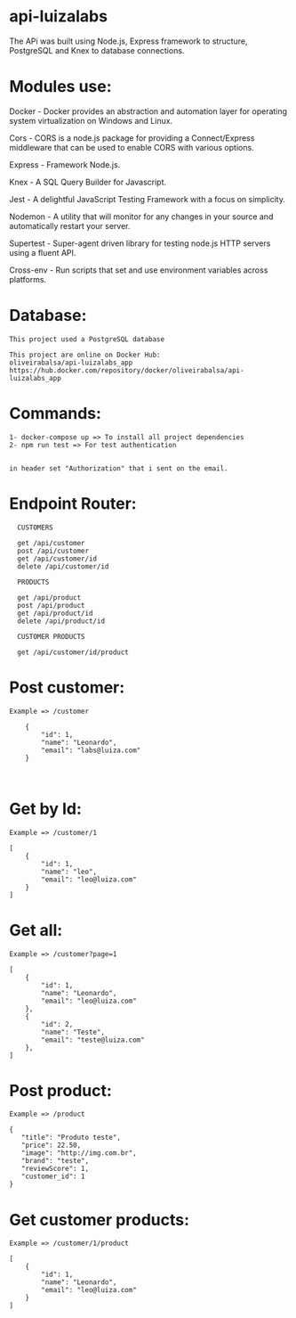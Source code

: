 # api-luizalabs
The APi was built using Node.js, Express framework to structure, PostgreSQL and Knex to database connections.

# Modules use:
Docker - Docker provides an abstraction and automation layer for operating system virtualization on Windows and Linux.

Cors - CORS is a node.js package for providing a Connect/Express middleware that can be used to enable CORS with various options.

Express - Framework Node.js.

Knex - A SQL Query Builder for Javascript.

Jest - A delightful JavaScript Testing Framework with a focus on simplicity.

Nodemon - A utility that will monitor for any changes in your source and automatically restart your server.

Supertest - Super-agent driven library for testing node.js HTTP servers using a fluent API.

Cross-env - Run scripts that set and use environment variables across platforms.

# Database:
```
This project used a PostgreSQL database

This project are online on Docker Hub:
oliveirabalsa/api-luizalabs_app
https://hub.docker.com/repository/docker/oliveirabalsa/api-luizalabs_app

```
# Commands:
```
1- docker-compose up => To install all project dependencies
2- npm run test => For test authentication


in header set "Authorization" that i sent on the email.

```
# Endpoint Router:
```
  CUSTOMERS
  
  get /api/customer
  post /api/customer
  get /api/customer/id
  delete /api/customer/id
   
  PRODUCTS
  
  get /api/product
  post /api/product
  get /api/product/id
  delete /api/product/id
  
  CUSTOMER PRODUCTS
  
  get /api/customer/id/product

```

# Post customer:

```
Example => /customer

    {
        "id": 1,
        "name": "Leonardo",
        "email": "labs@luiza.com"
    }



```
# Get by Id:
```
Example => /customer/1

[
    {
        "id": 1,
        "name": "leo",
        "email": "leo@luiza.com"
    }
]

```
# Get all:
```
Example => /customer?page=1

[
    {
        "id": 1,
        "name": "Leonardo",
        "email": "leo@luiza.com"
    },
    {
        "id": 2,
        "name": "Teste",
        "email": "teste@luiza.com"
    },
]

```


# Post product:
```
Example => /product

{
   "title": "Produto teste",
   "price": 22.50,
   "image": "http://img.com.br",
   "brand": "teste",
   "reviewScore": 1,
   "customer_id": 1
}

```


# Get customer products:
```
Example => /customer/1/product

[
    {
        "id": 1,
        "name": "Leonardo",
        "email": "leo@luiza.com"
    }
]

```





